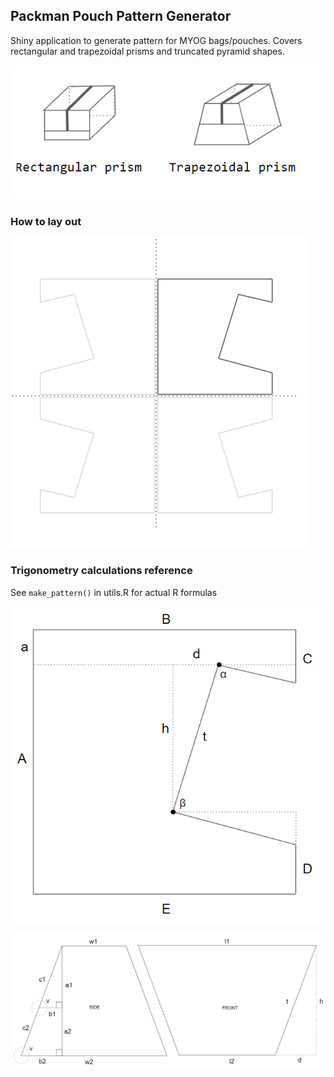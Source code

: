 ## Packman Pouch Pattern Generator

Shiny application to generate pattern for MYOG bags/pouches. Covers rectangular and trapezoidal prisms and truncated pyramid shapes. 

![](prism.png)


### How to lay out
![](plan.png)


### Trigonometry calculations reference
See `make_pattern()` in utils.R for actual R formulas


![](trig1.png)

![](trig2.png)
